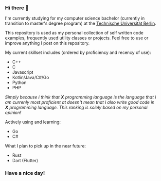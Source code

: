 ### Hi there 👋

I'm currently studying for my computer science bachelor (currently in transition to master's degree program) at the [Technische Universität Berlin](https://www.tu.berlin/en/).

This repository is used as my personal collection of self written code examples, frequently used utility classes or projects. Feel free to use or improve anything I post on this repository.

My current skillset includes (ordered by proficiency and recency of use):
- C++
- C
- Javascript
- Kotlin/Java/C#/Go
- Python
- PHP

_Simply because I think that **X** programming language is the language that I am currenly most proficient at doesn't mean that I also write good code in **X** programming language. This ranking is solely based on my personal opinion!_

Actively using and learning:
- Go
- C#

What I plan to pick up in the near future:
- Rust
- Dart (Flutter)

### Have a nice day!
